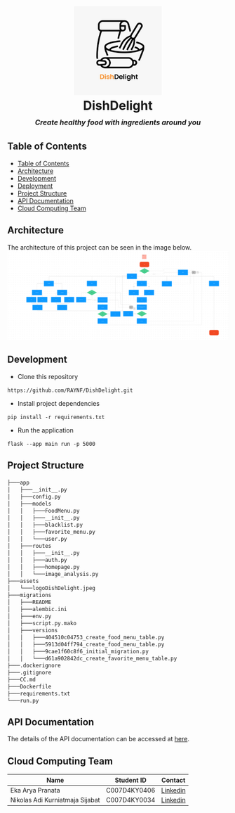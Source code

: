 <h1 align="center">
  <br>
    <img src="assets/logoDishDelight.jpeg" alt="DishDelight" width="200">
  <br>
    DishDelight
  <br>
    <small style="font-size: 16px"><em>Create healthy food with ingredients around you</em></small>
</h1>

## Table of Contents
- [Table of Contents](#table-of-contents)
- [Architecture](#architecture)
- [Development](#development)
- [Deployment](#deployment)
- [Project Structure](#project-structure)
- [API Documentation](#api-documentations)
- [Cloud Computing Team](#cloud-computing-team)

## Architecture
The architecture of this project can be seen in the image below.
![Architecture](assets/flowapp.png)

## Development
- Clone this repository
```
https://github.com/RAYNF/DishDelight.git
```
- Install project dependencies
```
pip install -r requirements.txt
```
- Run the application
```
flask --app main run -p 5000
```

  ## Project Structure
```
├───app
│   ├───__init__.py
│   ├───config.py
│   ├───models
│   │   ├───FoodMenu.py
│   │   ├───__init__.py
│   │   ├───blacklist.py
│   │   ├───favorite_menu.py
│   │   └───user.py
│   ├───routes
│   │   ├───__init__.py
│   │   ├───auth.py
│   │   ├───homepage.py
│   │   └───image_analysis.py
├───assets
│   └───logoDishDelight.jpeg
├───migrations
│   ├───README
│   ├───alembic.ini
│   ├───env.py
│   ├───script.py.mako
│   ├───versions
│   │   ├───404510c04753_create_food_menu_table.py
│   │   ├───5913d04ff794_create_food_menu_table.py
│   │   ├───9cae1f60c8f6_initial_migration.py
│   │   └───d61a902842dc_create_favorite_menu_table.py
├───.dockerignore
├───.gitignore
├───CC.md
├───Dockerfile
├───requirements.txt
└───run.py

```

## API Documentation
The details of the API documentation can be accessed at [here](https://documenter.getpostman.com/view/36428624/2sA3XTfLhn).

## Cloud Computing Team
| Name | Student ID | Contact |
| - | - | - |
| Eka Arya Pranata | C007D4KY0406  | [ Linkedin ](linkedin.com/in/eka-arya-pranata-5a4132300)  |
| Nikolas Adi Kurniatmaja Sijabat  | C007D4KY0034  | [ Linkedin ](https://www.linkedin.com/in/adinikolas/) |
